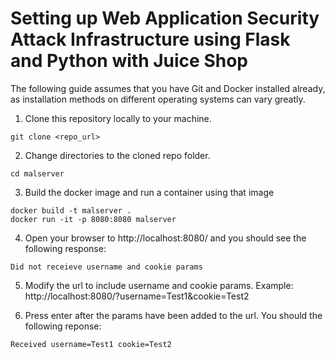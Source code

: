 # Setting up Web Application Security Attack Infrastructure using Flask and Python with Juice Shop
The following guide assumes that you have Git and Docker installed already, as installation methods on different operating systems can vary greatly.

1. Clone this repository locally to your machine.
```
git clone <repo_url>
```

2. Change directories to the cloned repo folder.
```
cd malserver
```

3. Build the docker image and run a container using that image
```
docker build -t malserver .
docker run -it -p 8080:8080 malserver
```

4. Open your browser to http://localhost:8080/ and you should see the following response:
```
Did not receieve username and cookie params
```

5. Modify the url to include username and cookie params. Example: http://localhost:8080/?username=Test1&cookie=Test2

6. Press enter after the params have been added to the url. You should the following reponse:
```
Received username=Test1 cookie=Test2
```